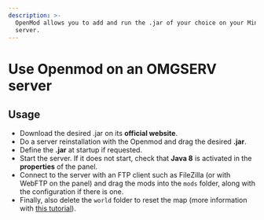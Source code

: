 ```yaml
---
description: >-
  OpenMod allows you to add and run the .jar of your choice on your Minecraft
  server.
---
```


# Use Openmod on an OMGSERV server

## Usage

* Download the desired .jar on its **official website**.
* Do a server reinstallation with the Openmod and drag the desired **.jar**.
* Define the **.jar** at startup if requested.
* Start the server. If it does not start, check that **Java 8** is activated in the **properties** of the panel.
* Connect to the server with an FTP client such as FileZilla \(or with WebFTP on the panel\) and drag the mods into the `mods` folder, along with the configuration if there is one. 
* Finally, also delete the `world` folder to reset the map \(more information with [this tutorial](https://docs.idelya-network.fr/minecraft/dois-je-supprimer-mon-monde)\).

